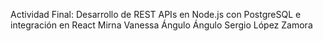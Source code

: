 Actividad Final: Desarrollo de REST APIs en Node.js con PostgreSQL e integración en React
Mirna Vanessa Ángulo Ángulo
Sergio López Zamora

